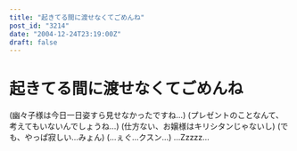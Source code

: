 ```yaml
---
title: "起きてる間に渡せなくてごめんね"
post_id: "3214"
date: "2004-12-24T23:19:00Z"
draft: false
---
```


# 起きてる間に渡せなくてごめんね

(幽々子様は今日一日姿すら見せなかったですね…) (プレゼントのことなんて、考えてもいないんでしょうね…) (仕方ない、お嬢様はキリシタンじゃないし) (でも、やっぱ寂しい…みょん) (…ぇぐ…クスン…) …Zzzzz…
